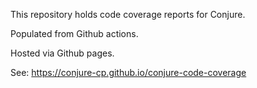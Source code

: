 This repository holds code coverage reports for Conjure.

Populated from Github actions.

Hosted via Github pages.

See: https://conjure-cp.github.io/conjure-code-coverage
